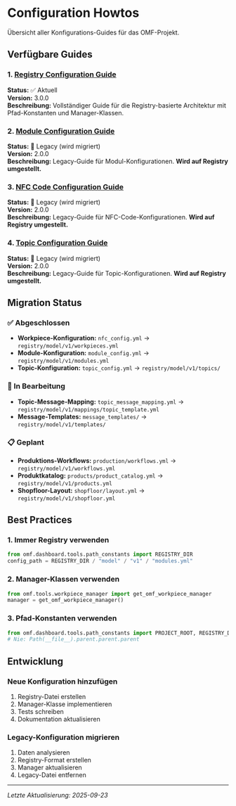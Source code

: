 # Configuration Howtos

Übersicht aller Konfigurations-Guides für das OMF-Projekt.

## Verfügbare Guides

### 1. [Registry Configuration Guide](registry-configuration-guide.md)
**Status:** ✅ Aktuell  
**Version:** 3.0.0  
**Beschreibung:** Vollständiger Guide für die Registry-basierte Architektur mit Pfad-Konstanten und Manager-Klassen.

### 2. [Module Configuration Guide](module-configuration-guide.md)
**Status:** 🔄 Legacy (wird migriert)  
**Version:** 2.0.0  
**Beschreibung:** Legacy-Guide für Modul-Konfigurationen. **Wird auf Registry umgestellt.**

### 3. [NFC Code Configuration Guide](nfc-code-configuration-guide.md)
**Status:** 🔄 Legacy (wird migriert)  
**Version:** 2.0.0  
**Beschreibung:** Legacy-Guide für NFC-Code-Konfigurationen. **Wird auf Registry umgestellt.**

### 4. [Topic Configuration Guide](topic-configuration-guide.md)
**Status:** 🔄 Legacy (wird migriert)  
**Version:** 2.0.0  
**Beschreibung:** Legacy-Guide für Topic-Konfigurationen. **Wird auf Registry umgestellt.**

## Migration Status

### ✅ Abgeschlossen
- **Workpiece-Konfiguration:** `nfc_config.yml` → `registry/model/v1/workpieces.yml`
- **Module-Konfiguration:** `module_config.yml` → `registry/model/v1/modules.yml`
- **Topic-Konfiguration:** `topic_config.yml` → `registry/model/v1/topics/`

### 🔄 In Bearbeitung
- **Topic-Message-Mapping:** `topic_message_mapping.yml` → `registry/model/v1/mappings/topic_template.yml`
- **Message-Templates:** `message_templates/` → `registry/model/v1/templates/`

### 📋 Geplant
- **Produktions-Workflows:** `production/workflows.yml` → `registry/model/v1/workflows.yml`
- **Produktkatalog:** `products/product_catalog.yml` → `registry/model/v1/products.yml`
- **Shopfloor-Layout:** `shopfloor/layout.yml` → `registry/model/v1/shopfloor.yml`

## Best Practices

### 1. Immer Registry verwenden
```python
from omf.dashboard.tools.path_constants import REGISTRY_DIR
config_path = REGISTRY_DIR / "model" / "v1" / "modules.yml"
```

### 2. Manager-Klassen verwenden
```python
from omf.tools.workpiece_manager import get_omf_workpiece_manager
manager = get_omf_workpiece_manager()
```

### 3. Pfad-Konstanten verwenden
```python
from omf.dashboard.tools.path_constants import PROJECT_ROOT, REGISTRY_DIR
# Nie: Path(__file__).parent.parent.parent
```

## Entwicklung

### Neue Konfiguration hinzufügen
1. Registry-Datei erstellen
2. Manager-Klasse implementieren
3. Tests schreiben
4. Dokumentation aktualisieren

### Legacy-Konfiguration migrieren
1. Daten analysieren
2. Registry-Format erstellen
3. Manager aktualisieren
4. Legacy-Datei entfernen

---

*Letzte Aktualisierung: 2025-09-23*
